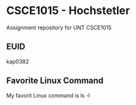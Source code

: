 # CSCE1015 - Hochstetler
Assignment repository for UNT CSCE1015
## EUID
kap0382
## Favorite Linux Command
My favorit Linux command is ls -l
